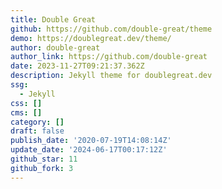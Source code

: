 ```yaml
---
title: Double Great
github: https://github.com/double-great/theme
demo: https://doublegreat.dev/theme/
author: double-great
author_link: https://github.com/double-great
date: 2023-11-27T09:21:37.362Z
description: Jekyll theme for doublegreat.dev
ssg:
  - Jekyll
css: []
cms: []
category: []
draft: false
publish_date: '2020-07-19T14:08:14Z'
update_date: '2024-06-17T00:17:12Z'
github_star: 11
github_fork: 3
---
```

